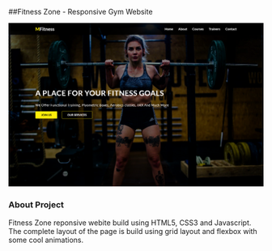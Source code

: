 ##Fitness Zone - Responsive Gym Website

![](img/landing-page.png)

### About Project

Fitness Zone reponsive webite build using HTML5, CSS3 and Javascript. The complete layout of the page is build using grid layout and flexbox with some cool animations.




